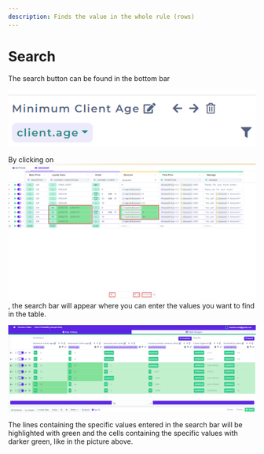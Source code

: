 ```yaml
---
description: Finds the value in the whole rule (rows)
---
```


# Search

The search button can be found in the bottom bar

![](../../.gitbook/assets/image%20%28142%29.png)

By clicking on ![](../../.gitbook/assets/search.png) , the search bar will appear where you can enter the values you want to find in the table.

![](../../.gitbook/assets/searchresult.png)

The lines containing the specific values entered in the search bar will be highlighted with green and the cells containing the specific values with darker green, like in the picture above.



